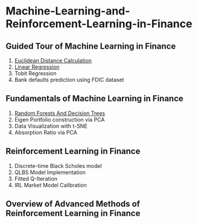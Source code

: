# Machine-Learning-and-Reinforcement-Learning-in-Finance

## Guided Tour of Machine Learning in Finance
1. [Euclidean Distance Calculation](Euclidian_Distance_m1_ex1_v3.ipynb)
2. [Linear Regression](linear_regress_m1_ex2_v3.ipynb)
3. Tobit Regression
4. Bank defaults prediction using FDIC dataset

## Fundamentals of Machine Learning in Finance
1. [Random Forests And Decision Trees](Bank_failure_rand_forests_m2_ex1.ipynb)
2. Eigen Portfolio construction via PCA
3. Data Visualization with t-SNE
4. Absorption Ratio via PCA

## Reinforcement Learning in Finance
1. Discrete-time Black Scholes model
2. QLBS Model Implementation
3. Fitted Q-Iteration
4. IRL Market Model Calibration

## Overview of Advanced Methods of Reinforcement Learning in Finance

